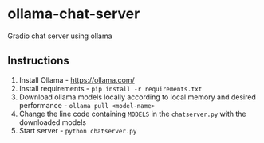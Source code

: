 # ollama-chat-server
Gradio chat server using ollama

## Instructions
1. Install Ollama - https://ollama.com/
2. Install requirements - `pip install -r requirements.txt`
4. Download ollama models locally according to local memory and desired performance - `ollama pull <model-name>`
5. Change the line code containing `MODELS` in the `chatserver.py` with the downloaded models
6. Start server - `python chatserver.py`
